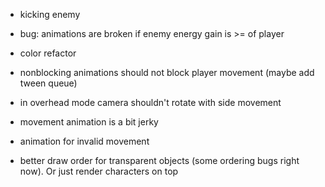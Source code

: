 - kicking enemy
- bug: animations are broken if enemy energy gain is >= of player
- color refactor

- nonblocking animations should not block player movement (maybe add tween queue)
- in overhead mode camera shouldn't rotate with side movement
- movement animation is a bit jerky
- animation for invalid movement
- better draw order for transparent objects (some ordering bugs right now). Or just render characters on top
